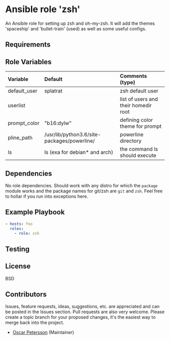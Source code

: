 # Ansible role 'zsh'

An Ansible role for setting up zsh and oh-my-zsh. It will add the themes 
 'spaceship' and 'bullet-train' (used) as well as some useful configs.

## Requirements

## Role Variables
| Variable                       | Default                          | Comments (type)  |
| :---                           | :---                             | :---             |
| default_user | splatrat | zsh default user |
| userlist | | list of users and their homedir root |
| prompt_color | "b16:dylw" | defining color theme for prompt |
| pline_path | /usr/lib/python3.6/site-packages/powerline/ | powerline directory |
| ls | ls (exa for debian* and arch) | the command ls should execute |
## Dependencies
No role dependencies. Should work with any distro for which the `package` module
works and the package names for git/zsh are `git` and `zsh`. Feel free to hollar
if you run into exceptions here.

## Example Playbook
```Yaml
- hosts: foo
  roles:
    - role: zsh
```

## Testing

## License

BSD

## Contributors

Issues, feature requests, ideas, suggestions, etc. are appreciated and can be posted in the Issues section. Pull requests are also very welcome. Please create a topic branch for your proposed changes, it's the easiest way to merge back into the project.

- [Oscar Petersson](https://github.com/oscpe262/) (Maintainer)
